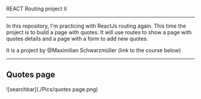 REACT Routing project II

---

In this repository, I'm practicing with ReactJs routing again. This time the project is to build a page with quotes. 
It will use routes to show a page with quotes details and a page with a form to add new quotes.  

It is a project by  @Maximilian Schwarzmüller (link to the course below) 

---
## Quotes page

![searchbar](./Pics/quotes page.png)

